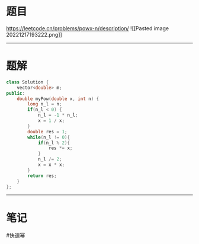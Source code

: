 # 题目
https://leetcode.cn/problems/powx-n/description/
![[Pasted image 20221217193222.png]]

--- 
# 题解
```cpp
class Solution {
    vector<double> m;
public:
    double myPow(double x, int n) {
        long n_l = n;
        if(n_l < 0) {
            n_l = -1 * n_l;
            x = 1 / x;
        }
        double res = 1;
        while(n_l != 0){
            if(n_l % 2){
                res *= x;
            }
            n_l /= 2;
            x = x * x;
        }
        return res;
    }
};
```

---
# 笔记
#快速幂